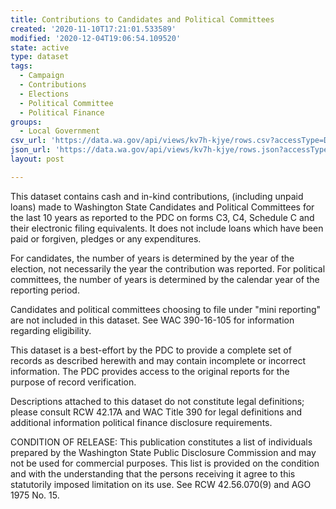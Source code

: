 ```yaml
---
title: Contributions to Candidates and Political Committees
created: '2020-11-10T17:21:01.533589'
modified: '2020-12-04T19:06:54.109520'
state: active
type: dataset
tags:
  - Campaign
  - Contributions
  - Elections
  - Political Committee
  - Political Finance
groups:
  - Local Government
csv_url: 'https://data.wa.gov/api/views/kv7h-kjye/rows.csv?accessType=DOWNLOAD'
json_url: 'https://data.wa.gov/api/views/kv7h-kjye/rows.json?accessType=DOWNLOAD'
layout: post

---
```

This dataset contains cash and in-kind contributions, (including unpaid loans) made to Washington State Candidates and Political Committees for the last 10 years as reported to the PDC on forms C3, C4, Schedule C and their electronic filing equivalents. It does not include loans which have been paid or forgiven, pledges or any expenditures.

For candidates, the number of years is determined by the year of the election, not necessarily the year the contribution was reported. For political committees, the number of years is determined by the calendar year of the reporting period.

Candidates and political committees choosing to file under "mini reporting" are not included in this dataset. See WAC 390-16-105 for information regarding eligibility.

This dataset is a best-effort by the PDC to provide a complete set of records as described herewith and may contain incomplete or incorrect information. The PDC provides access to the original reports for the purpose of record verification.

Descriptions attached to this dataset do not constitute legal definitions; please consult RCW 42.17A and WAC Title 390 for legal definitions and additional information political finance disclosure requirements.

CONDITION OF RELEASE: This publication constitutes a list of individuals prepared by the Washington State Public Disclosure Commission and may not be used for commercial purposes. This list is provided on the condition and with the understanding that the persons receiving it agree to this statutorily imposed limitation on its use. See
RCW 42.56.070(9) and AGO 1975 No. 15.
